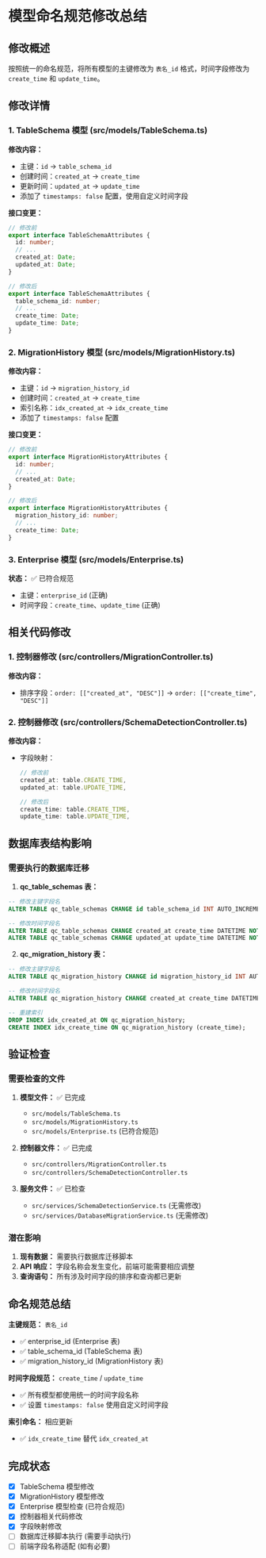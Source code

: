 # 模型命名规范修改总结

## 修改概述

按照统一的命名规范，将所有模型的主键修改为 `表名_id` 格式，时间字段修改为 `create_time` 和 `update_time`。

## 修改详情

### 1. TableSchema 模型 (src/models/TableSchema.ts)

**修改内容：**

- 主键：`id` → `table_schema_id`
- 创建时间：`created_at` → `create_time`
- 更新时间：`updated_at` → `update_time`
- 添加了 `timestamps: false` 配置，使用自定义时间字段

**接口变更：**

```typescript
// 修改前
export interface TableSchemaAttributes {
  id: number;
  // ...
  created_at: Date;
  updated_at: Date;
}

// 修改后
export interface TableSchemaAttributes {
  table_schema_id: number;
  // ...
  create_time: Date;
  update_time: Date;
}
```

### 2. MigrationHistory 模型 (src/models/MigrationHistory.ts)

**修改内容：**

- 主键：`id` → `migration_history_id`
- 创建时间：`created_at` → `create_time`
- 索引名称：`idx_created_at` → `idx_create_time`
- 添加了 `timestamps: false` 配置

**接口变更：**

```typescript
// 修改前
export interface MigrationHistoryAttributes {
  id: number;
  // ...
  created_at: Date;
}

// 修改后
export interface MigrationHistoryAttributes {
  migration_history_id: number;
  // ...
  create_time: Date;
}
```

### 3. Enterprise 模型 (src/models/Enterprise.ts)

**状态：** ✅ 已符合规范

- 主键：`enterprise_id` (正确)
- 时间字段：`create_time`、`update_time` (正确)

## 相关代码修改

### 1. 控制器修改 (src/controllers/MigrationController.ts)

**修改内容：**

- 排序字段：`order: [["created_at", "DESC"]]` → `order: [["create_time", "DESC"]]`

### 2. 控制器修改 (src/controllers/SchemaDetectionController.ts)

**修改内容：**

- 字段映射：

  ```typescript
  // 修改前
  created_at: table.CREATE_TIME,
  updated_at: table.UPDATE_TIME,

  // 修改后
  create_time: table.CREATE_TIME,
  update_time: table.UPDATE_TIME,
  ```

## 数据库表结构影响

### 需要执行的数据库迁移

1. **qc_table_schemas 表：**

```sql
-- 修改主键字段名
ALTER TABLE qc_table_schemas CHANGE id table_schema_id INT AUTO_INCREMENT;

-- 修改时间字段名
ALTER TABLE qc_table_schemas CHANGE created_at create_time DATETIME NOT NULL DEFAULT CURRENT_TIMESTAMP;
ALTER TABLE qc_table_schemas CHANGE updated_at update_time DATETIME NOT NULL DEFAULT CURRENT_TIMESTAMP ON UPDATE CURRENT_TIMESTAMP;
```

2. **qc_migration_history 表：**

```sql
-- 修改主键字段名
ALTER TABLE qc_migration_history CHANGE id migration_history_id INT AUTO_INCREMENT;

-- 修改时间字段名
ALTER TABLE qc_migration_history CHANGE created_at create_time DATETIME NOT NULL DEFAULT CURRENT_TIMESTAMP;

-- 重建索引
DROP INDEX idx_created_at ON qc_migration_history;
CREATE INDEX idx_create_time ON qc_migration_history (create_time);
```

## 验证检查

### 需要检查的文件

1. **模型文件：** ✅ 已完成

   - `src/models/TableSchema.ts`
   - `src/models/MigrationHistory.ts`
   - `src/models/Enterprise.ts` (已符合规范)

2. **控制器文件：** ✅ 已完成

   - `src/controllers/MigrationController.ts`
   - `src/controllers/SchemaDetectionController.ts`

3. **服务文件：** ✅ 已检查
   - `src/services/SchemaDetectionService.ts` (无需修改)
   - `src/services/DatabaseMigrationService.ts` (无需修改)

### 潜在影响

1. **现有数据：** 需要执行数据库迁移脚本
2. **API 响应：** 字段名称会发生变化，前端可能需要相应调整
3. **查询语句：** 所有涉及时间字段的排序和查询都已更新

## 命名规范总结

**主键规范：** `表名_id`

- ✅ enterprise_id (Enterprise 表)
- ✅ table_schema_id (TableSchema 表)
- ✅ migration_history_id (MigrationHistory 表)

**时间字段规范：** `create_time` / `update_time`

- ✅ 所有模型都使用统一的时间字段名称
- ✅ 设置 `timestamps: false` 使用自定义时间字段

**索引命名：** 相应更新

- ✅ `idx_create_time` 替代 `idx_created_at`

## 完成状态

- [x] TableSchema 模型修改
- [x] MigrationHistory 模型修改
- [x] Enterprise 模型检查 (已符合规范)
- [x] 控制器相关代码修改
- [x] 字段映射修改
- [ ] 数据库迁移脚本执行 (需要手动执行)
- [ ] 前端字段名称适配 (如有必要)
